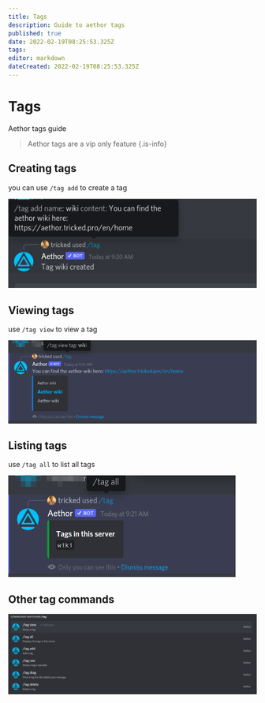 ```yaml
---
title: Tags
description: Guide to aethor tags
published: true
date: 2022-02-19T08:25:53.325Z
tags: 
editor: markdown
dateCreated: 2022-02-19T08:25:53.325Z
---
```


# Tags
Aethor tags guide

> Aethor tags are a vip only feature
{.is-info}

## Creating tags

you can use `/tag add` to create a tag

![add](/tag-add.png)

## Viewing tags

use `/tag view` to view a tag

![view](/tag-view.png)

## Listing tags

use `/tag all` to list all tags

![all](/tag-all.png)

## Other tag commands

![tag](/tag.png)
